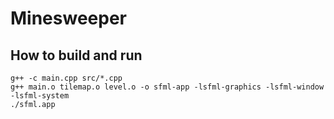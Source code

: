 # Minesweeper

## How to build and run
```
g++ -c main.cpp src/*.cpp
g++ main.o tilemap.o level.o -o sfml-app -lsfml-graphics -lsfml-window -lsfml-system
./sfml.app
```

